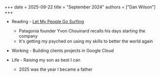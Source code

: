+++
date = 2025-09-22
title = "September 2024"
authors = ["Dan Wilson"]
+++

* Reading - [Let My People Go Surfing][1]
    * Patagonia founder Yvon Chouinard recalls his days starting the company
    * It's getting my psyched on using my skills to better the world again

* Working - Building clients projects in Google Cloud

* Life - Raising my son as best I can
    * 2025 was the year I became a father


[1]: https://www.goodreads.com/book/show/22155.Let_My_People_Go_Surfing

